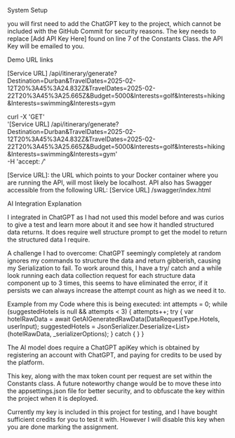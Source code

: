 System Setup

you will first need to add the ChatGPT key to the project, which cannot be included with the GitHub Commit for security reasons. The key needs to replace [Add API Key Here] found on line 7 of the Constants Class.
the API Key will be emailed to you.


Demo URL links

[Service URL] /api/itinerary/generate?Destination=Durban&TravelDates=2025-02-12T20%3A45%3A24.832Z&TravelDates=2025-02-22T20%3A45%3A25.665Z&Budget=5000&Interests=golf&Interests=hiking&Interests=swimming&Interests=gym

curl -X 'GET' \
  '[Service URL] /api/itinerary/generate?Destination=Durban&TravelDates=2025-02-12T20%3A45%3A24.832Z&TravelDates=2025-02-22T20%3A45%3A25.665Z&Budget=5000&Interests=golf&Interests=hiking&Interests=swimming&Interests=gym' \
  -H 'accept: */*'

[Service URL]: the URL which points to your Docker container where you are running the API, will most likely be localhost.
API also has Swagger accessible from the following URL:
[Service URL] /swagger/index.html

AI Integration Explanation

I integrated in ChatGPT as I had  not used this model before and was curios to give a test and learn more about it and see how it handled structured data returns.
It does require well structure prompt to get the model to return the structured data I require.

A challenge I had to overcome:
ChatGPT seemingly completely at random ignores my commands to structure the data and return gibberish, causing my Serialization to fail. 
To work around this, I have a try/ catch and a while look running each data collection request for each structure data component up to 3 times, this seems to have eliminated the error, if it persists we can always increase the attempt count as high as we need it to.

Example from my Code where this is being executed:
int attempts = 0;
while (suggestedHotels is null && attempts < 3)
{
	attempts++;
        try
        {
           var hotelRawData = await GetAIGeneratedRawData(DataRequestType.Hotels, userInput);
           suggestedHotels = JsonSerializer.Deserialize<List<Hotel>>(hotelRawData, _serializerOptions);
         }
         catch { }
}

The AI model does require a ChatGPT apiKey which is obtained by registering an account with ChatGPT, and paying for credits to be used by the platform.

This key, along with the max token count per request are set within the Constants class. A future noteworthy change would be to move these into the appsettings.json file for better security, and to obfuscate the key within the project when it is deployed. 

Currently my key is included in this project for testing, and I have bought sufficient credits for you to test it with. However I will disable this key when you are done marking the assignment.

